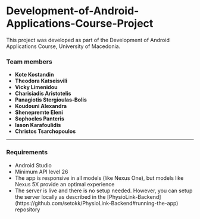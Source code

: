 # Development-of-Android-Applications-Course-Project
This project was developed as part of the Development of Android Applications Course, University of Macedonia.

### Team members
<ul>
    <li><b>Kote Kostandin</b></li>
    <li><b>Theodora Katseisvili</b></li>
    <li><b>Vicky Limenidou</b></li>
    <li><b>Charisiadis Aristotelis</b></li>
    <li><b>Panagiotis Stergioulas-Bolis</b></li>
    <li><b>Koudouni Alexandra</b></li>
    <li><b>Shenepremte Eleni</b></li>
    <li><b>Sophocles Panteris</b></li>
    <li><b>Iason Karafoulidis</b></li>
    <li><b>Christos Tsarchopoulos</b></li>
</ul>
<hr>

### Requirements
<ul>
    <li>Android Studio</li>
    <li>Minimum API level 26</li>
    <li>The app is responsive in all models (like Nexus One), but models like Nexus 5X provide an optimal experience</li>
    <li>The server is live and there is no setup needed. However, you can setup the server locally as described in the [PhysioLink-Backend](https://github.com/setokk/PhysioLink-Backend#running-the-app) repository</li>
</ul>

